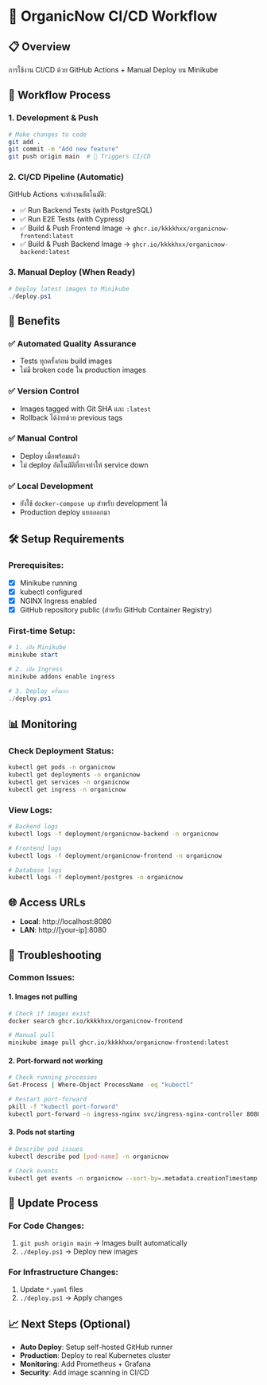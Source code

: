 # 🚀 OrganicNow CI/CD Workflow

## 📋 Overview
การใช้งาน CI/CD ด้วย GitHub Actions + Manual Deploy บน Minikube

## 🔄 Workflow Process

### 1. **Development & Push**
```bash
# Make changes to code
git add .
git commit -m "Add new feature"
git push origin main  # 🎯 Triggers CI/CD
```

### 2. **CI/CD Pipeline (Automatic)**
GitHub Actions จะทำงานอัตโนมัติ:
- ✅ Run Backend Tests (with PostgreSQL)
- ✅ Run E2E Tests (with Cypress)
- ✅ Build & Push Frontend Image → `ghcr.io/kkkkhxx/organicnow-frontend:latest`
- ✅ Build & Push Backend Image → `ghcr.io/kkkkhxx/organicnow-backend:latest`

### 3. **Manual Deploy (When Ready)**
```powershell
# Deploy latest images to Minikube
./deploy.ps1
```

## 🎯 Benefits

### ✅ **Automated Quality Assurance**
- Tests ทุกครั้งก่อน build images
- ไม่มี broken code ใน production images

### ✅ **Version Control**
- Images tagged with Git SHA และ `:latest`
- Rollback ได้ง่ายด้วย previous tags

### ✅ **Manual Control**
- Deploy เมื่อพร้อมแล้ว
- ไม่ deploy อัตโนมัติที่อาจทำให้ service down

### ✅ **Local Development**
- ยังใช้ `docker-compose up` สำหรับ development ได้
- Production deploy แยกออกมา

## 🛠️ Setup Requirements

### Prerequisites:
- [x] Minikube running
- [x] kubectl configured
- [x] NGINX Ingress enabled
- [x] GitHub repository public (สำหรับ GitHub Container Registry)

### First-time Setup:
```powershell
# 1. เปิด Minikube
minikube start

# 2. เปิด Ingress
minikube addons enable ingress

# 3. Deploy ครั้งแรก
./deploy.ps1
```

## 📊 Monitoring

### Check Deployment Status:
```bash
kubectl get pods -n organicnow
kubectl get deployments -n organicnow
kubectl get services -n organicnow
kubectl get ingress -n organicnow
```

### View Logs:
```bash
# Backend logs
kubectl logs -f deployment/organicnow-backend -n organicnow

# Frontend logs  
kubectl logs -f deployment/organicnow-frontend -n organicnow

# Database logs
kubectl logs -f deployment/postgres -n organicnow
```

## 🌐 Access URLs

- **Local**: http://localhost:8080
- **LAN**: http://[your-ip]:8080

## 🔧 Troubleshooting

### Common Issues:

#### **1. Images not pulling**
```bash
# Check if images exist
docker search ghcr.io/kkkkhxx/organicnow-frontend

# Manual pull
minikube image pull ghcr.io/kkkkhxx/organicnow-frontend:latest
```

#### **2. Port-forward not working**
```bash
# Check running processes
Get-Process | Where-Object ProcessName -eq "kubectl"

# Restart port-forward
pkill -f "kubectl port-forward"
kubectl port-forward -n ingress-nginx svc/ingress-nginx-controller 8080:80 --address 0.0.0.0
```

#### **3. Pods not starting**
```bash
# Describe pod issues
kubectl describe pod [pod-name] -n organicnow

# Check events
kubectl get events -n organicnow --sort-by=.metadata.creationTimestamp
```

## 🔄 Update Process

### For Code Changes:
1. `git push origin main` → Images built automatically
2. `./deploy.ps1` → Deploy new images

### For Infrastructure Changes:
1. Update `*.yaml` files
2. `./deploy.ps1` → Apply changes

## 📈 Next Steps (Optional)

- **Auto Deploy**: Setup self-hosted GitHub runner
- **Production**: Deploy to real Kubernetes cluster  
- **Monitoring**: Add Prometheus + Grafana
- **Security**: Add image scanning in CI/CD
